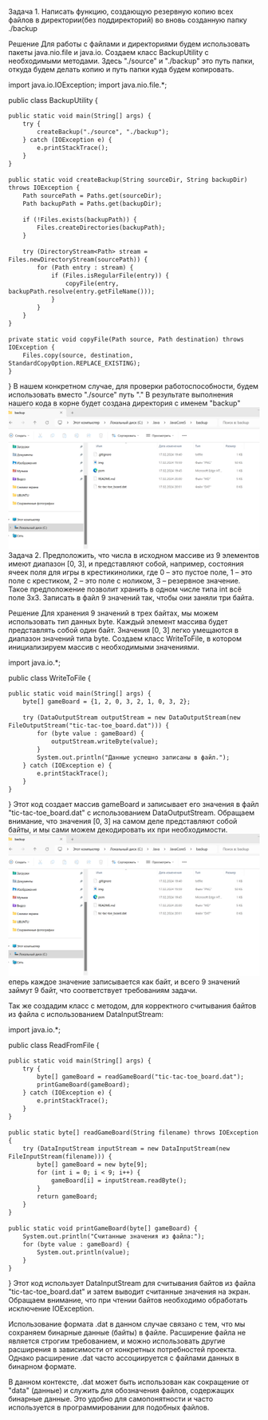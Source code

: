 Задача 1.
Написать функцию, создающую резервную копию всех файлов в директории(без поддиректорий) во вновь созданную папку ./backup

Решение
Для работы с файлами и директориями будем использовать пакеты java.nio.file и java.io. Создаем класс BackupUtility с необходимыми методами. Здесь "./source" и "./backup" это путь папки, откуда будем делать копию и путь папки куда будем копировать.

import java.io.IOException;
import java.nio.file.*;

public class BackupUtility {

    public static void main(String[] args) {
        try {
            createBackup("./source", "./backup");
        } catch (IOException e) {
            e.printStackTrace();
        }
    }

    public static void createBackup(String sourceDir, String backupDir) throws IOException {
        Path sourcePath = Paths.get(sourceDir);
        Path backupPath = Paths.get(backupDir);

        if (!Files.exists(backupPath)) {
            Files.createDirectories(backupPath);
        }

        try (DirectoryStream<Path> stream = Files.newDirectoryStream(sourcePath)) {
            for (Path entry : stream) {
                if (Files.isRegularFile(entry)) {
                    copyFile(entry, backupPath.resolve(entry.getFileName()));
                }
            }
        }
    }

    private static void copyFile(Path source, Path destination) throws IOException {
        Files.copy(source, destination, StandardCopyOption.REPLACE_EXISTING);
    }
}
В нашем конкретном случае, для проверки работоспособности, будем использовать вместо "./source" путь "." В результате выполнения нашего кода в корне будет создана директория с именем "backup"
![img.png](img.png)
Задача 2.
Предположить, что числа в исходном массиве из 9 элементов имеют диапазон [0, 3], и представляют собой, например, состояния ячеек поля для игры в крестикинолики, где 0 – это пустое поле, 1 – это поле с крестиком, 2 – это поле с ноликом, 3 – резервное значение. Такое предположение позволит хранить в одном числе типа int всё поле 3х3. Записать в файл 9 значений так, чтобы они заняли три байта.

Решение
Для хранения 9 значений в трех байтах, мы можем использовать тип данных byte. Каждый элемент массива будет представлять собой один байт. Значения [0, 3] легко умещаются в диапазон значений типа byte. Создаем класс WriteToFile, в котором инициализируем массив с необходимыми значениями.

import java.io.*;

public class WriteToFile {

    public static void main(String[] args) {
        byte[] gameBoard = {1, 2, 0, 3, 2, 1, 0, 3, 2};

        try (DataOutputStream outputStream = new DataOutputStream(new FileOutputStream("tic-tac-toe_board.dat"))) {
            for (byte value : gameBoard) {
                outputStream.writeByte(value);
            }
            System.out.println("Данные успешно записаны в файл.");
        } catch (IOException e) {
            e.printStackTrace();
        }
    }
}
Этот код создает массив gameBoard и записывает его значения в файл "tic-tac-toe_board.dat" с использованием DataOutputStream. Обращаем внимание, что значения [0, 3] на самом деле представляют собой байты, и мы сами можем декодировать их при необходимости.
![img.png](img.png)
еперь каждое значение записывается как байт, и всего 9 значений займут 9 байт, что соответствует требованиям задачи.

Так же создадим класс с методом, для корректного считывания байтов из файла с использованием DataInputStream:

import java.io.*;

public class ReadFromFile {

    public static void main(String[] args) {
        try {
            byte[] gameBoard = readGameBoard("tic-tac-toe_board.dat");
            printGameBoard(gameBoard);
        } catch (IOException e) {
            e.printStackTrace();
        }
    }

    public static byte[] readGameBoard(String filename) throws IOException {
        try (DataInputStream inputStream = new DataInputStream(new FileInputStream(filename))) {
            byte[] gameBoard = new byte[9];
            for (int i = 0; i < 9; i++) {
                gameBoard[i] = inputStream.readByte();
            }
            return gameBoard;
        }
    }

    public static void printGameBoard(byte[] gameBoard) {
        System.out.println("Считанные значения из файла:");
        for (byte value : gameBoard) {
            System.out.println(value);
        }
    }
}
Этот код использует DataInputStream для считывания байтов из файла "tic-tac-toe_board.dat" и затем выводит считанные значения на экран. Обращаем внимание, что при чтении байтов необходимо обработать исключение IOException.

Использование формата .dat в данном случае связано с тем, что мы сохраняем бинарные данные (байты) в файле. Расширение файла не является строгим требованием, и можно использовать другие расширения в зависимости от конкретных потребностей проекта. Однако расширение .dat часто ассоциируется с файлами данных в бинарном формате.

В данном контексте, .dat может быть использован как сокращение от "data" (данные) и служить для обозначения файлов, содержащих бинарные данные. Это удобно для самопонятности и часто используется в программировании для подобных файлов.